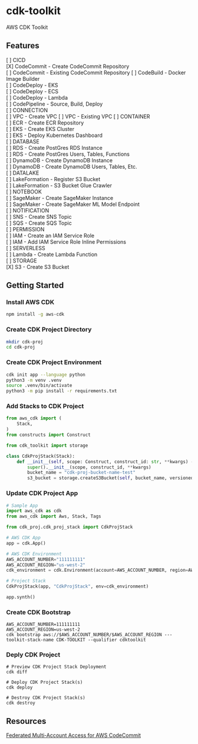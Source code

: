 # cdk-toolkit

AWS CDK Toolkit

## Features 
[ ] CICD  
    [X] CodeCommit - Create CodeCommit Repository  
    [ ] CodeCommit - Existing CodeCommit Repository
    [ ] CodeBuild - Docker Image Builder   
    [ ] CodeDeploy - EKS  
    [ ] CodeDeploy - ECS  
    [ ] CodeDeploy - Lambda  
    [ ] CodePipeline - Source, Build, Deploy  
[ ] CONNECTION  
    [ ] VPC - Create VPC
    [ ] VPC - Existing VPC
[ ] CONTAINER  
    [ ] ECR - Create ECR Repository  
    [ ] EKS - Create EKS Cluster  
    [ ] EKS - Deploy Kubernetes Dashboard  
[ ] DATABASE  
    [ ] RDS - Create PostGres RDS Instance  
    [ ] RDS - Create PostGres Users, Tables, Functions  
    [ ] DynamoDB - Create DynamoDB Instance  
    [ ] DynamoDB - Create DynamoDB Users, Tables, Etc.  
[ ] DATALAKE  
    [ ] LakeFormation - Register S3 Bucket  
    [ ] LakeFormation - S3 Bucket Glue Crawler  
[ ] NOTEBOOK  
    [ ] SageMaker - Create SageMaker Instance  
    [ ] SageMaker - Create SageMaker ML Model Endpoint  
[ ] NOTIFICATION  
    [ ] SNS - Create SNS Topic  
    [ ] SQS - Create SQS Topic  
[ ] PERMISSION  
    [ ] IAM - Create an IAM Service Role  
    [ ] IAM - Add IAM Service Role Inline Permissions  
[ ] SERVERLESS  
    [ ] Lambda - Create Lambda Function  
[ ] STORAGE  
    [X] S3 - Create S3 Bucket  




## Getting Started  
### Install AWS CDK
```bash
npm install -g aws-cdk
```

### Create CDK Project Directory
```bash
mkdir cdk-proj
cd cdk-proj
```

### Create CDK Project Environment
```bash
cdk init app --language python
python3 -m venv .venv
source .venv/bin/activate
python3 -m pip install -r requirements.txt
```

### Add Stacks to CDK Project

```python
from aws_cdk import ( 
    Stack, 
)
from constructs import Construct

from cdk_toolkit import storage

class CdkProjStack(Stack): 
    def __init__(self, scope: Construct, construct_id: str, **kwargs) -> None:
        super().__init__(scope, construct_id, **kwargs)
        bucket_name = "cdk-proj-bucket-name-test"
        s3_bucket = storage.createS3Bucket(self, bucket_name, versioned=False)
```

### Update CDK Project App
```python
# Sample App
import aws_cdk as cdk
from aws_cdk import Aws, Stack, Tags

from cdk_proj.cdk_proj_stack import CdkProjStack

# AWS CDK App
app = cdk.App()

# AWS CDK Environment
AWS_ACCOUNT_NUMBER="111111111"
AWS_ACCOUNT_REGION="us-west-2"
cdk_environment = cdk.Environment(account=AWS_ACCOUNT_NUMBER, region=AWS_ACCOUNT_REGION)

# Project Stack
CdkProjStack(app, "CdkProjStack", env=cdk_environment)

app.synth()

```

### Create CDK Bootstrap
```
AWS_ACCOUNT_NUMBER=111111111
AWS_ACCOUNT_REGION=us-west-2
cdk bootstrap aws://$AWS_ACCOUNT_NUMBER/$AWS_ACCOUNT_REGION ---toolkit-stack-name CDK-TOOLKIT --qualifier cdktoolkit
```

### Deply CDK Project
```
# Preview CDK Project Stack Deployment
cdk diff

# Deploy CDK Project Stack(s)
cdk deploy

# Destroy CDK Project Stack(s)
cdk destroy
```



## Resources
[Federated Multi-Account Access for AWS CodeCommit](https://aws.amazon.com/blogs/devops/federated-multi-account-access-for-aws-codecommit/)